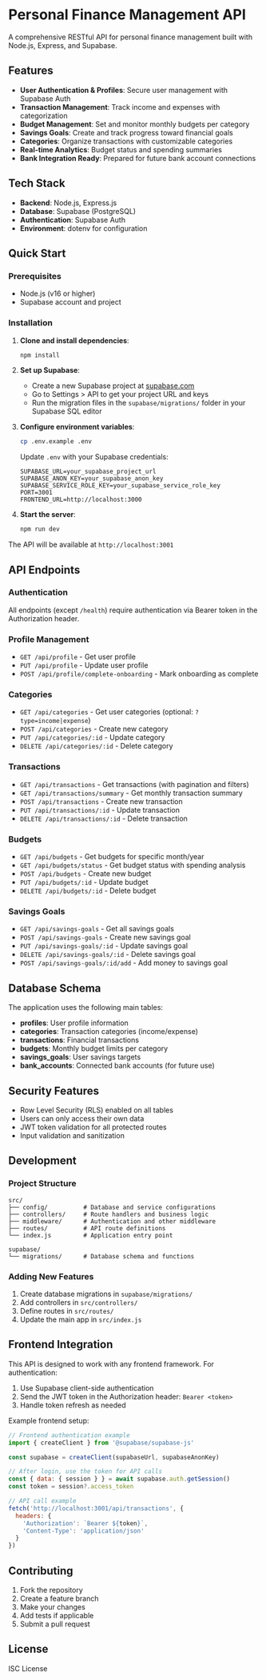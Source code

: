 # Personal Finance Management API

A comprehensive RESTful API for personal finance management built with Node.js, Express, and Supabase.

## Features

- **User Authentication & Profiles**: Secure user management with Supabase Auth
- **Transaction Management**: Track income and expenses with categorization
- **Budget Management**: Set and monitor monthly budgets per category
- **Savings Goals**: Create and track progress toward financial goals
- **Categories**: Organize transactions with customizable categories
- **Real-time Analytics**: Budget status and spending summaries
- **Bank Integration Ready**: Prepared for future bank account connections

## Tech Stack

- **Backend**: Node.js, Express.js
- **Database**: Supabase (PostgreSQL)
- **Authentication**: Supabase Auth
- **Environment**: dotenv for configuration

## Quick Start

### Prerequisites

- Node.js (v16 or higher)
- Supabase account and project

### Installation

1. **Clone and install dependencies**:
   ```bash
   npm install
   ```

2. **Set up Supabase**:
   - Create a new Supabase project at [supabase.com](https://supabase.com)
   - Go to Settings > API to get your project URL and keys
   - Run the migration files in the `supabase/migrations/` folder in your Supabase SQL editor

3. **Configure environment variables**:
   ```bash
   cp .env.example .env
   ```
   
   Update `.env` with your Supabase credentials:
   ```env
   SUPABASE_URL=your_supabase_project_url
   SUPABASE_ANON_KEY=your_supabase_anon_key
   SUPABASE_SERVICE_ROLE_KEY=your_supabase_service_role_key
   PORT=3001
   FRONTEND_URL=http://localhost:3000
   ```

4. **Start the server**:
   ```bash
   npm run dev
   ```

The API will be available at `http://localhost:3001`

## API Endpoints

### Authentication
All endpoints (except `/health`) require authentication via Bearer token in the Authorization header.

### Profile Management
- `GET /api/profile` - Get user profile
- `PUT /api/profile` - Update user profile
- `POST /api/profile/complete-onboarding` - Mark onboarding as complete

### Categories
- `GET /api/categories` - Get user categories (optional: `?type=income|expense`)
- `POST /api/categories` - Create new category
- `PUT /api/categories/:id` - Update category
- `DELETE /api/categories/:id` - Delete category

### Transactions
- `GET /api/transactions` - Get transactions (with pagination and filters)
- `GET /api/transactions/summary` - Get monthly transaction summary
- `POST /api/transactions` - Create new transaction
- `PUT /api/transactions/:id` - Update transaction
- `DELETE /api/transactions/:id` - Delete transaction

### Budgets
- `GET /api/budgets` - Get budgets for specific month/year
- `GET /api/budgets/status` - Get budget status with spending analysis
- `POST /api/budgets` - Create new budget
- `PUT /api/budgets/:id` - Update budget
- `DELETE /api/budgets/:id` - Delete budget

### Savings Goals
- `GET /api/savings-goals` - Get all savings goals
- `POST /api/savings-goals` - Create new savings goal
- `PUT /api/savings-goals/:id` - Update savings goal
- `DELETE /api/savings-goals/:id` - Delete savings goal
- `POST /api/savings-goals/:id/add` - Add money to savings goal

## Database Schema

The application uses the following main tables:

- **profiles**: User profile information
- **categories**: Transaction categories (income/expense)
- **transactions**: Financial transactions
- **budgets**: Monthly budget limits per category
- **savings_goals**: User savings targets
- **bank_accounts**: Connected bank accounts (for future use)

## Security Features

- Row Level Security (RLS) enabled on all tables
- Users can only access their own data
- JWT token validation for all protected routes
- Input validation and sanitization

## Development

### Project Structure
```
src/
├── config/          # Database and service configurations
├── controllers/     # Route handlers and business logic
├── middleware/      # Authentication and other middleware
├── routes/          # API route definitions
└── index.js         # Application entry point

supabase/
└── migrations/      # Database schema and functions
```

### Adding New Features

1. Create database migrations in `supabase/migrations/`
2. Add controllers in `src/controllers/`
3. Define routes in `src/routes/`
4. Update the main app in `src/index.js`

## Frontend Integration

This API is designed to work with any frontend framework. For authentication:

1. Use Supabase client-side authentication
2. Send the JWT token in the Authorization header: `Bearer <token>`
3. Handle token refresh as needed

Example frontend setup:
```javascript
// Frontend authentication example
import { createClient } from '@supabase/supabase-js'

const supabase = createClient(supabaseUrl, supabaseAnonKey)

// After login, use the token for API calls
const { data: { session } } = await supabase.auth.getSession()
const token = session?.access_token

// API call example
fetch('http://localhost:3001/api/transactions', {
  headers: {
    'Authorization': `Bearer ${token}`,
    'Content-Type': 'application/json'
  }
})
```

## Contributing

1. Fork the repository
2. Create a feature branch
3. Make your changes
4. Add tests if applicable
5. Submit a pull request

## License

ISC License